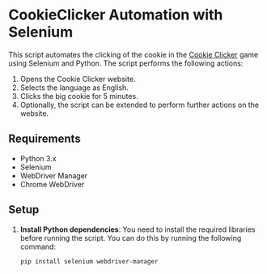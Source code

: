 # CookieClicker Automation with Selenium

This script automates the clicking of the cookie in the [Cookie Clicker](https://orteil.dashnet.org/cookieclicker/) game using Selenium and Python. The script performs the following actions:

1. Opens the Cookie Clicker website.
2. Selects the language as English.
3. Clicks the big cookie for 5 minutes.
4. Optionally, the script can be extended to perform further actions on the website.

## Requirements

- Python 3.x
- Selenium
- WebDriver Manager
- Chrome WebDriver

## Setup

1. **Install Python dependencies**:
   You need to install the required libraries before running the script. You can do this by running the following command:

   ```bash
   pip install selenium webdriver-manager
